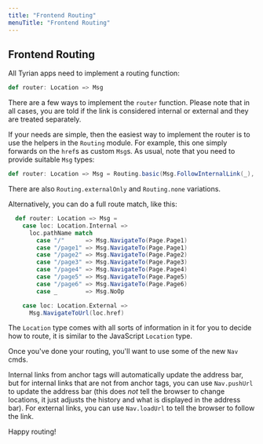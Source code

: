```yaml
---
title: "Frontend Routing"
menuTitle: "Frontend Routing"
---
```


## Frontend Routing

All Tyrian apps need to implement a routing function:

```scala
def router: Location => Msg
```

There are a few ways to implement the `router` function. Please note that in all cases, you are told if the link is considered internal or external and they are treated separately. 

If your needs are simple, then the easiest way to implement the router is to use the helpers in the `Routing` module. For example, this one simply forwards on the `href`s as custom `Msg`s. As usual, note that you need to provide suitable `Msg` types:

```scala
def router: Location => Msg = Routing.basic(Msg.FollowInternalLink(_), Msg.FollowExternalLink(_))
```

There are also `Routing.externalOnly` and `Routing.none` variations.

Alternatively, you can do a full route match, like this:

```scala
  def router: Location => Msg =
    case loc: Location.Internal =>
      loc.pathName match
        case "/"      => Msg.NavigateTo(Page.Page1)
        case "/page1" => Msg.NavigateTo(Page.Page1)
        case "/page2" => Msg.NavigateTo(Page.Page2)
        case "/page3" => Msg.NavigateTo(Page.Page3)
        case "/page4" => Msg.NavigateTo(Page.Page4)
        case "/page5" => Msg.NavigateTo(Page.Page5)
        case "/page6" => Msg.NavigateTo(Page.Page6)
        case _        => Msg.NoOp

    case loc: Location.External =>
      Msg.NavigateToUrl(loc.href)
```

The `Location` type comes with all sorts of information in it for you to decide how to route, it is similar to the JavaScript `Location` type.

Once you've done your routing, you'll want to use some of the new `Nav` cmds. 

Internal links from anchor tags will automatically update the address bar, but for internal links that are not from anchor tags, you can use `Nav.pushUrl` to update the address bar (this does _not_ tell the browser to change locations, it just adjusts the history and what is displayed in the address bar). For external links, you can use `Nav.loadUrl` to tell the browser to follow the link.

Happy routing!
